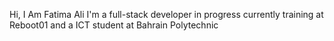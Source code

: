 Hi, I Am Fatima Ali I'm a full-stack developer in progress currently training at Reboot01 and a ICT student at Bahrain Polytechnic
